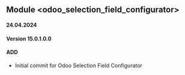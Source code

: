 ## Module <odoo_selection_field_configurator>

#### 24.04.2024
#### Version 15.0.1.0.0
#### ADD
- Initial commit for Odoo Selection Field Configurator

